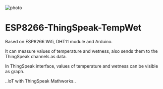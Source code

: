![photo](https://github.com/mertfozzy/ESP8266-ThingSpeak-TempWet/blob/main/graphs.jpg?raw=true)
# ESP8266-ThingSpeak-TempWet

Based on ESP8266 Wifi, DHT11 module and Arduino. 

It can measure values of temperature and wetness, also sends them to the ThingSpeak channels as data.

In ThingSpeak interface, values of temperature and wetness can be visible as graph.

..IoT with ThingSpeak Mathworks..
